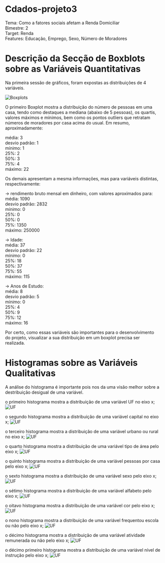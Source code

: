 # Cdados-projeto3<br>
Tema: Como a fatores sociais afetam a Renda Domiciliar<br>
Bimestre: 2 <br>
Target: Renda <br>
Features: Educação, Emprego, Sexo, Número de Moradores <br>
#

# Descrição da Secção de Boxblots sobre as Variáveis Quantitativas<br>
Na primeira sessão de gráficos, foram expostas as distribuições de 4 variáveis.<br>

![Boxplots](img/image.png)<br>

O primeiro Boxplot mostra a distribuição do número de pessoas em uma casa, tendo como destaques a mediana (abaixo de 5 pessoas), os quartis, valores máximos e mínimos, bem como os pontos outliers que retratam números de moradores por casa acima do usual. Em resumo, aproximadamente:<br>

média: 3<br>
desvio padrão: 1<br>
mínimo: 1<br>
25%: 2<br>
50%: 3<br>
75%: 4<br>
máximo: 22<br>

Os demais apresentam a mesma informações, mas para variáveis distintas, respectivamente:<br>

-> rendimento bruto mensal em dinheiro, com valores aproximados para:<br>
média: 1090<br>
desvio padrão: 2832<br>
mínimo: 0<br>
25%: 0<br>
50%: 0<br>
75%: 1350<br>
máximo: 250000<br>

-> Idade:<br>
média: 37<br>
desvio padrão: 22<br>
mínimo: 0<br>
25%: 18<br>
50%: 37<br>
75%: 55<br>
máximo: 115<br>

-> Anos de Estudo:<br>
média: 8<br>
desvio padrão: 5<br>
mínimo: 0<br>
25%: 4<br>
50%: 9<br>
75%: 12<br>
máximo: 16<br>

Por certo, como essas variáveis são importantes para o desenvolvimento do projeto, visualizar a sua distribuição em um boxplot precisa ser realizada.<br>
#

# Histogramas sobre as Variáveis Qualitativas<br>

A análise do histograma é importante pois nos da uma visão melhor sobre a destribuição desigual de uma variável.

o primeiro histograma mostra a distribuição de uma variável UF no eixo x;
![UF](img/histoUF.png)

o segundo histograma mostra a distribuição de uma variável capital no eixo x;
![UF](img/capital.png)

o terceiro histograma mostra a distribuição de uma variável urbano ou rural no eixo x;
![UF](img/ru_ur.png)

o quarto histograma mostra a distribuição de uma variável tipo de área pelo eixo x;
![UF](img/tipo_area.png)

o quinto histograma mostra a distribuição de uma variável pessoas por casa pelo eixo x;
![UF](img/pessoas.png)

o sexto histograma mostra a distribuição de uma variável sexo pelo eixo x;
![UF](img/sexo.png)

o sétimo histograma mostra a distribuição de uma variável alfabeto pelo eixo x;
![UF](img/alfab.png)

o oitavo histograma mostra a distribuição de uma variável cor pelo eixo x;
![UF](img/cor.png)

o nono histograma mostra a distribuição de uma variável frequentou escola ou não pelo eixo x;
![UF](img/escola.png)

o décimo histograma mostra a distribuição de uma variável atividade remunerada ou não pelo eixo x;
![UF](img/ativi_remu.png)

o décimo primeiro histograma mostra a distribuição de uma variável nível de instrução pelo eixo x;
![UF](img/nivel_instru.png)
#